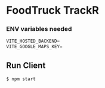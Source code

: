 # FoodTruck TrackR

### ENV variables needed

```js
VITE_HOSTED_BACKEND=
VITE_GOOGLE_MAPS_KEY=
```

## Run Client

```js
$ npm start
```
